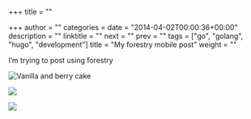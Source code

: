 +++
title = ""

+++
author = ""
categories =
date = "2014-04-02T00:00:36+00:00"
description = ""
linktitle = ""
next = ""
prev = ""
tags = ["go", "golang", "hugo", "development"]
title = "My forestry mobile post"
weight = ""




<!-- +++
author = "Gabriel"
categories = []
date = "2018-02-26T14:20:36+00:00"
description = "This is a mobile test"
linktitle = ""
next = ""
prev = ""
tags = []
title = "My forestry mobile post"
type = ""
weight = ""

+++ -->
I’m trying to post using forestry

![Vanilla and berry cake](/uploads/2018/02/26/039C0AD9-75A4-4589-8828-9D2C91A89A73.jpeg "Vanilla and berry cake")

![](/uploads/2018/02/26/3E7E17C3-57E7-4DB6-8FE6-18CB18DE7015.jpeg)

![](/uploads/2018/02/26/00F3B4DB-7B24-4483-A3AD-3DA7272BE79D.jpeg)

<!-- +++
title = "{{ replace .TranslationBaseName "-" " " | title }}"
date = {{ .Date }}
description = ""
draft = true
+++

+++
author = ""
categories = ["Development", "golang"]
date = "2014-04-02T00:00:00Z"
description = ""
linktitle = ""
next = ""
prev = ""
tags = ["go", "golang", "hugo", "development"]
title = "Getting Started with Hugo"
weight = ""

+++ -->

